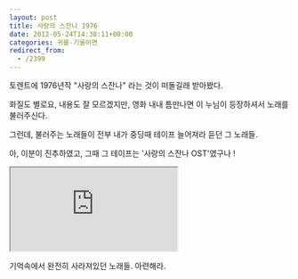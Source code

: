 ```yaml
---
layout: post
title: 사랑의 스잔나 1976
date: 2012-05-24T14:38:11+00:00
categories: 귀를-기울이면
redirect_from:
  - /2399
---
```




토렌트에 1976년작 "사랑의 스잔나" 라는 것이 떠돌길래 받아봤다.

화질도 별로요, 내용도 잘 모르겠지만, 영화 내내 틈만나면 이 누님이 등장하셔서 노래를 불러주신다. 

그런데, 불러주는 노래들이 전부 내가 중딩때 테이프 늘어져라 듣던 그 노래들.

아, 이분이 진추하였고, 그때 그 테이프는 '사랑의 스잔나 OST'였구나 !

<iframe src="http://www.youtube.com/embed/MczRipriRuI" frame allowfullscreen=""></iframe>

기억속에서 완전히 사라져있던 노래들. 아련해라.



